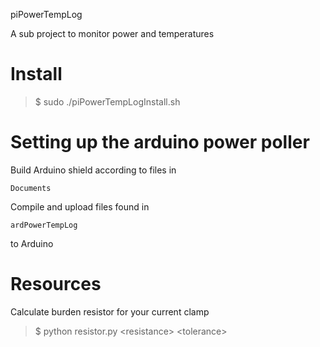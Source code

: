 piPowerTempLog  

A sub project to monitor power and temperatures  

Install
==========
>$ sudo ./piPowerTempLogInstall.sh

Setting up the arduino power poller
==========
Build Arduino shield according to files in  

	Documents

Compile and upload files found in  

	ardPowerTempLog
	
to Arduino  
 
Resources
==========

Calculate burden resistor for your current clamp
>$ python resistor.py \<resistance\> \<tolerance\>  















